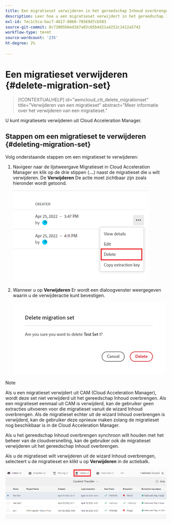 ```yaml
---
title: Een migratieset verwijderen in het gereedschap Inhoud overbrengen
description: Leer hoe u een migratieset verwijdert in het gereedschap Inhoud overbrengen.
exl-id: 7ec1c5ca-bac7-4617-8068-78569d7cb503
source-git-commit: 8c73805b6ed1b7a03c65b4d21a4252c1412a5742
workflow-type: tm+mt
source-wordcount: '235'
ht-degree: 2%

---
```


# Een migratieset verwijderen {#delete-migration-set}

>[!CONTEXTUALHELP]
>id="aemcloud_ctt_delete_migrationset"
>title="Verwijderen van een migratieset"
>abstract="Meer informatie over het verwijderen van een migratieset."

U kunt migratiesets verwijderen uit Cloud Acceleration Manager.

## Stappen om een migratieset te verwijderen {#deleting-migration-set}

Volg onderstaande stappen om een migratieset te verwijderen:

1. Navigeer naar de lijstweergave Migratieset in Cloud Acceleration Manager en klik op de drie stippen (**...**) naast de migratieset die u wilt verwijderen. De **Verwijderen** De actie moet zichtbaar zijn zoals hieronder wordt getoond.

   ![afbeelding](/help/journey-migration/content-transfer-tool/assets-ctt/migration-delete1.png)

1. Wanneer u op **Verwijderen** Er wordt een dialoogvenster weergegeven waarin u de verwijderactie kunt bevestigen.

   ![afbeelding](/help/journey-migration/content-transfer-tool/assets-ctt/migration-delete2.png)

>[!NOTE]
>
>Als u een migratieset verwijdert uit CAM (Cloud Acceleration Manager), wordt deze set niet verwijderd uit het gereedschap Inhoud overbrengen. Als een migratieset eenmaal uit CAM is verwijderd, kan de gebruiker geen extracties uitvoeren voor die migratieset vanuit de wizard Inhoud overbrengen. Als de migratieset echter uit de wizard Inhoud overbrengen is verwijderd, kan de gebruiker deze opnieuw maken zolang de migratieset nog beschikbaar is in de Cloud Acceleration Manager.
>
>Als u het gereedschap Inhoud overbrengen synchroon wilt houden met het beheer van de cloudversnelling, kan de gebruiker ook de migratieset verwijderen uit het gereedschap Inhoud overbrengen.

Als u de migratieset wilt verwijderen uit de wizard Inhoud overbrengen, selecteert u de migratieset en klikt u op **Verwijderen** in de actiebalk.

![afbeelding](/help/journey-migration/content-transfer-tool/assets-ctt/cttcam27.png)
